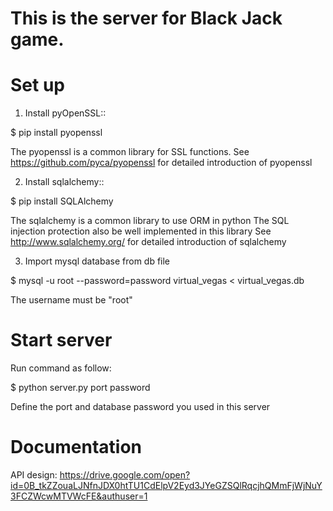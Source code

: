 # This is the server for Black Jack game.

Set up
============

1. Install pyOpenSSL::

  $ pip install pyopenssl

  The pyopenssl is a common library for SSL functions.
  See https://github.com/pyca/pyopenssl for detailed introduction of pyopenssl
   
2. Install sqlalchemy::

  $ pip install SQLAlchemy

  The sqlalchemy is a common library to use ORM in python
  The SQL injection protection also be well implemented in this library
  See http://www.sqlalchemy.org/ for detailed introduction of sqlalchemy
  
3. Import mysql database from db file

  $ mysql -u root --password=password virtual_vegas < virtual_vegas.db

  The username must be "root"
  
Start server
============

Run command as follow:

  $ python server.py port password
  
  Define the port and database password you used in this server

Documentation
=============

API design: 
https://drive.google.com/open?id=0B_tkZZouaLJNfnJDX0htTU1CdElpV2Eyd3JYeGZSQlRqcjhQMmFjWjNuY3FCZWcwMTVWcFE&authuser=1
